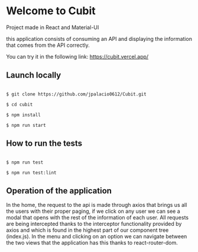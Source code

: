 # Welcome to Cubit

Project made in React and Material-UI

this application consists of consuming an API and displaying the information that comes from the API correctly.

You can try it in the following link: https://cubit.vercel.app/

## Launch locally

```shell

$ git clone https://github.com/jpalacio0612/Cubit.git

$ cd cubit

$ npm install

$ npm run start

```

## How to run the tests

```shell

$ npm run test

$ npm run test:lint

```

## Operation of the application

In the home, the request to the api is made through axios that brings us all the users with their proper paging, if we click on any user we can see a modal that opens with the rest of the information of each user. All requests are being intercepted thanks to the interceptor functionality provided by axios and which is found in the highest part of our component tree (index.js).
In the menu and clicking on an option we can navigate between the two views that the application has this thanks to react-router-dom.

